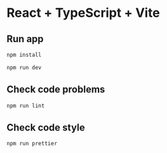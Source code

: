 # React + TypeScript + Vite

## Run app

```bash
npm install

npm run dev
```

## Check code problems
```bash
npm run lint
```

## Check code style
```bash
npm run prettier
```
